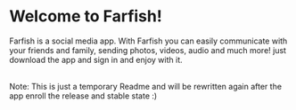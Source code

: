 <h1>Welcome to Farfish!</h1>
Farfish is a social media app. With Farfish you can easily communicate
with your friends and family, sending photos, videos, audio and much more!
just download the app and sign in and enjoy with it.</br></br>

Note: This is just a temporary Readme and will be rewritten again
after the app enroll the release and stable state :)